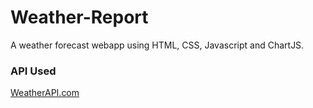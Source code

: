 # Weather-Report
A weather forecast webapp using HTML, CSS, Javascript and ChartJS.

### API Used
[WeatherAPI.com](https://www.weatherapi.com/)
